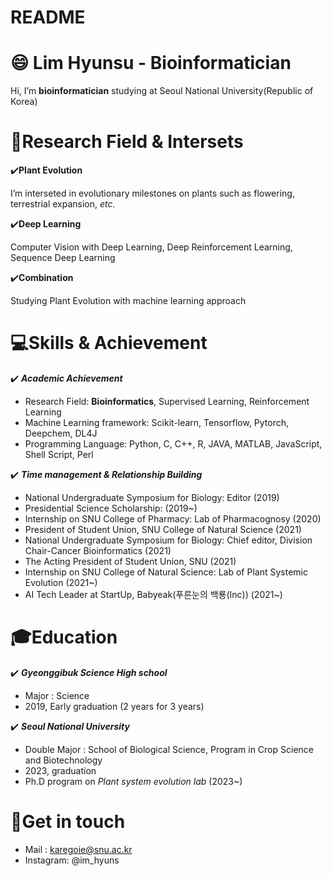 # README

# 😄 Lim Hyunsu - Bioinformatician

Hi, I’m **bioinformatician** studying at Seoul National University(Republic of Korea)

# 🔬Research Field & Intersets

✔️**Plant Evolution**

I’m interseted in evolutionary milestones on plants such as flowering, terrestrial expansion, *etc.* 

✔️**Deep Learning**

Computer Vision with Deep Learning, Deep Reinforcement Learning, Sequence Deep Learning

✔️**Combination**

Studying Plant Evolution with machine learning approach

# 💻Skills & Achievement

✔️ ***Academic Achievement***

- Research Field: **Bioinformatics**, Supervised Learning, Reinforcement Learning
- Machine Learning framework: Scikit-learn, Tensorflow, Pytorch, Deepchem, DL4J
- Programming Language: Python, C, C++, R, JAVA, MATLAB, JavaScript, Shell Script, Perl

✔️ ***Time management & Relationship Building***

- National Undergraduate Symposium for Biology: Editor (2019)
- Presidential Science Scholarship: (2019~)
- Internship on SNU College of Pharmacy: Lab of Pharmacognosy (2020)
- President of Student Union, SNU College of Natural Science (2021)
- National Undergraduate Symposium for Biology: Chief editor, Division Chair-Cancer Bioinformatics (2021)
- The Acting President of Student Union, SNU (2021)
- Internship on SNU College of Natural Science: Lab of Plant Systemic Evolution (2021~)
- AI Tech Leader at StartUp, Babyeak(푸른눈의 백룡(Inc)) (2021~)

# 🎓Education

✔️ ***Gyeonggibuk Science High school***

- Major : Science
- 2019, Early graduation (2 years for 3 years)

✔️ ***Seoul National University***

- Double Major : School of Biological Science, Program in Crop Science and Biotechnology
- 2023, graduation
- Ph.D program on *Plant system evolution lab* (2023~)

# 📲Get in touch

- Mail : karegoie@snu.ac.kr
- Instagram: @im_hyuns
